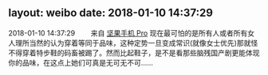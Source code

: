layout: weibo
date: 2018-01-10 14:37:29
---
2018-01-10 14:37:29  &nbsp;&nbsp;&nbsp;&nbsp;&nbsp;&nbsp; 来自 <a href="http://app.weibo.com/t/feed/Z4AgP" rel="nofollow">坚果手机 Pro</a>
现在最可怕的是所有人或者所有女人理所当然的认为穿着等同于品味，这种定势一旦变成常识(就像女士优先)那就怪不得穿着特步鞋的码畜被踢了。然而比起鞋子，是不是看那些脑残国产剧更能体现你的品味，在这点上她们可真是无可无不可…… ​​​
